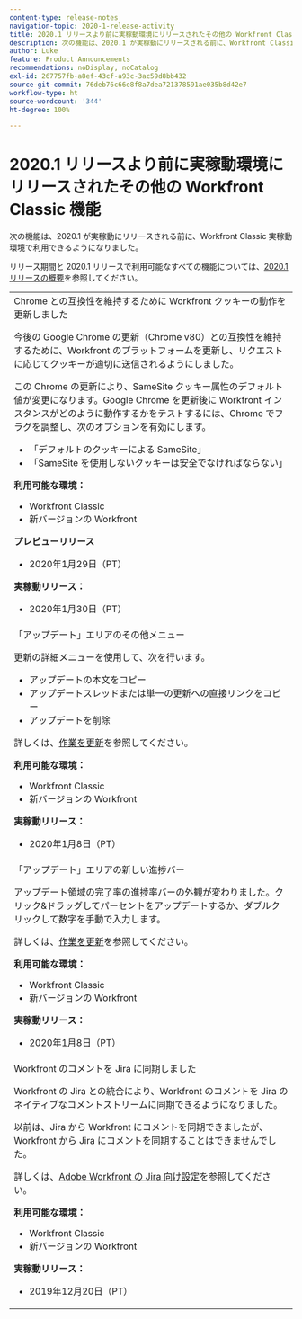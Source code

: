 ```yaml
---
content-type: release-notes
navigation-topic: 2020-1-release-activity
title: 2020.1 リリースより前に実稼動環境にリリースされたその他の Workfront Classic 機能
description: 次の機能は、2020.1 が実稼動にリリースされる前に、Workfront Classic 実稼動環境で利用できるようになりました。
author: Luke
feature: Product Announcements
recommendations: noDisplay, noCatalog
exl-id: 267757fb-a8ef-43cf-a93c-3ac59d8bb432
source-git-commit: 76deb76c66e8f8a7dea721378591ae035b8d42e7
workflow-type: ht
source-wordcount: '344'
ht-degree: 100%

---
```


# 2020.1 リリースより前に実稼動環境にリリースされたその他の Workfront Classic 機能

次の機能は、2020.1 が実稼動にリリースされる前に、Workfront Classic 実稼動環境で利用できるようになりました。

リリース期間と 2020.1 リリースで利用可能なすべての機能については、[2020.1 リリースの概要](../../../product-announcements/product-releases/2020.1-release-activity/2020.1-release-overview.md)を参照してください。

<table style="table-layout:auto"> 
 <col> 
 <tbody> 
  <tr data-mc-conditions=""> 
   <td> Chrome との互換性を維持するために Workfront クッキーの動作を更新しました <p>今後の Google Chrome の更新（Chrome v80）との互換性を維持するために、Workfront のプラットフォームを更新し、リクエストに応じてクッキーが適切に送信されるようにしました。 </p> <p>この Chrome の更新により、SameSite クッキー属性のデフォルト値が変更になります。Google Chrome を更新後に Workfront インスタンスがどのように動作するかをテストするには、Chrome でフラグを調整し、次のオプションを有効にします。 </p> 
    <ul> 
     <li>「デフォルトのクッキーによる SameSite」 </li> 
     <li>「SameSite を使用しないクッキーは安全でなければならない」</li> 
    </ul> 
    <div class="workfront_plans"> 
     <p><strong>利用可能な環境：</strong> </p> 
     <ul> 
      <li>Workfront Classic</li> 
      <li>新バージョンの Workfront</li> 
     </ul> 
     <p><strong>プレビューリリース</strong> </p> 
     <ul> 
      <li>2020年1月29日（PT）</li> 
     </ul> 
     <p><strong>実稼動リリース：</strong> </p> 
     <ul> 
      <li> 2020年1月30日（PT）</li> 
     </ul> 
    </div> </td> 
  </tr> 
  <tr> 
   <td>「アップデート」エリアのその他メニュー <p>更新の詳細メニューを使用して、次を行います。</p> 
    <ul> 
     <li>アップデートの本文をコピー</li> 
     <li>アップデートスレッドまたは単一の更新への直接リンクをコピー</li> 
     <li>アップデートを削除</li> 
    </ul> <p>詳しくは、<a href="../../../workfront-basics/updating-work-items-and-viewing-updates/update-work.md" class="MCXref xref" xrefformat="{para}">作業を更新</a>を参照してください。</p> 
    <div class="workfront_plans"> 
     <p><strong>利用可能な環境：</strong> </p> 
     <ul> 
      <li>Workfront Classic</li> 
      <li>新バージョンの Workfront</li> 
     </ul> 
     <p><strong>実稼動リリース：</strong> </p> 
     <ul> 
      <li> 2020年1月8日（PT）</li> 
     </ul> 
    </div> </td> 
  </tr> 
  <tr data-mc-conditions=""> 
   <td>「アップデート」エリアの新しい進捗バー <p>アップデート領域の完了率の進捗率バーの外観が変わりました。クリック&amp;ドラッグしてパーセントをアップデートするか、ダブルクリックして数字を手動で入力します。</p> <p>詳しくは、<a href="../../../workfront-basics/updating-work-items-and-viewing-updates/update-work.md" class="MCXref xref" xrefformat="{para}">作業を更新</a>を参照してください。</p> 
    <div class="workfront_plans"> 
     <p><strong>利用可能な環境：</strong> </p> 
     <ul> 
      <li>Workfront Classic</li> 
      <li>新バージョンの Workfront</li> 
     </ul> 
     <p><strong>実稼動リリース：</strong> </p> 
     <ul> 
      <li> 2020年1月8日（PT）</li> 
     </ul> 
    </div> </td> 
  </tr> 
  <tr> 
   <td> Workfront のコメントを Jira に同期しました <p>Workfront の Jira との統合により、Workfront のコメントを Jira のネイティブなコメントストリームに同期できるようになりました。</p> <p>以前は、Jira から Workfront にコメントを同期できましたが、Workfront から Jira にコメントを同期することはできませんでした。 </p> <p>詳しくは、<a href="../../../workfront-integrations-and-apps/use-workfront-with-jira/configure-workfront-for-jira.md" class="MCXref xref" xrefformat="{para}">Adobe Workfront の Jira 向け設定</a>を参照してください。</p> 
    <div class="workfront_plans"> 
     <p><strong>利用可能な環境：</strong> </p> 
     <ul> 
      <li>Workfront Classic</li> 
      <li>新バージョンの Workfront</li> 
     </ul> 
     <p><strong>実稼動リリース：</strong> </p> 
     <ul> 
      <li> 2019年12月20日（PT）</li> 
     </ul> 
    </div> </td> 
  </tr> 
 </tbody> 
</table>
